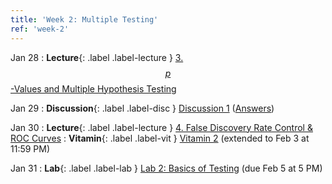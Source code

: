 ```yaml
---
title: 'Week 2: Multiple Testing'
ref: 'week-2'
---
```


Jan 28
: **Lecture**{: .label .label-lecture } [3. $$p$$-Values and Multiple Hypothesis Testing](lecture/lec03)

Jan 29
: **Discussion**{: .label .label-disc } [Discussion 1](https://drive.google.com/file/d/1CXn_TtcGiL6u7dQ71GZE2NiZ9UE-P39s/view?usp=sharing) ([Answers](https://drive.google.com/file/d/1xJhpR1A7yeFFYyhOsuHXJBCYGcoaroj7/view?usp=sharing))

Jan 30
: **Lecture**{: .label .label-lecture } [4. False Discovery Rate Control & ROC Curves](lecture/lec04)
: **Vitamin**{: .label .label-vit } [Vitamin 2](https://www.gradescope.com/courses/959999/assignments/5674982) (extended to Feb 3 at 11:59 PM)

Jan 31
: **Lab**{: .label .label-lab } [Lab 2: Basics of Testing](https://data102.datahub.berkeley.edu/hub/user-redirect/git-pull?repo=https%3A%2F%2Fgithub.com%2Fds-102%2Fsp25-materials&urlpath=lab%2Ftree%2Fsp25-materials%2Flab%2Flab02%2Flab02.ipynb&branch=main) (due Feb 5 at 5 PM)
